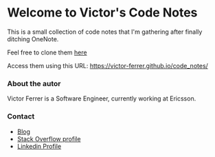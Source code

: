 # Welcome to Victor's Code Notes

This is a small collection of code notes that I'm gathering after finally ditching OneNote.

Feel free to clone them [here](https://github.com/victor-ferrer/code_notes)

Access them using this URL: https://victor-ferrer.github.io/code_notes/

### About the autor

Victor Ferrer is a Software Engineer, currently working at Ericsson.

### Contact

 - [Blog](http://victorferrerjava.blogspot.com.es/)
 - [Stack Overflow profile](https://stackoverflow.com/users/3046834/victor)
 - [Linkedin Profile](https://www.linkedin.com/in/victorferrerposa/)



